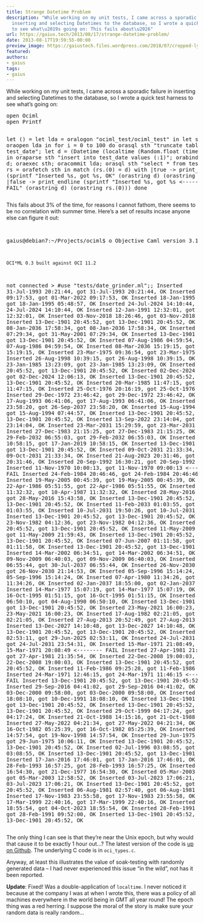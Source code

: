 ```yaml
---
title: Strange Datetime Problem
description: "While working on my unit tests, I came across a sporadic failure in
  inserting and selecting Datetimes to the database, so I wrote a quick test harness
  to see what\u2019s going on: This fails about\u2026"
url: https://gaius.tech/2013/08/17/strange-datetime-problem/
date: 2013-08-17T19:59:55-00:00
preview_image: https://gaiustech.files.wordpress.com/2018/07/cropped-lynx.jpg?w=180
featured:
authors:
- gaius
tags:
- gaius
---
```


<p>While working on my unit tests, I came across a sporadic failure in inserting and selecting Datetimes to the database, so I wrote a quick test harness to see what&rsquo;s going on:</p>
<pre class="brush: fsharp; title: ; notranslate">
open Ociml
open Printf

let () = 
  let lda =  oralogon &quot;ociml_test/ociml_test&quot; in
  let sth = oraopen lda in
  for i = 0 to 100 do
    orasql sth &quot;truncate table test_date&quot;;
    let d = (Datetime (localtime (Random.float (time() *. 2.)))) in
    oraparse sth &quot;insert into test_date values (:1)&quot;;
    orabind sth (Pos 1) d;
    oraexec sth;
    oracommit lda;
    orasql sth &quot;select * from test_date&quot;;
    let rs = orafetch sth in
    match (rs.(0) = d) with
    |true -&gt; print_endline (sprintf &quot;Inserted %s, got %s, OK&quot; (orastring d) (orastring rs.(0)))
    |false -&gt; print_endline (sprintf &quot;Inserted %s, got %s &lt;-------- FAIL&quot; (orastring d) (orastring rs.(0)))
  done
</pre>
<p>This fails about 3% of the time, for reasons I cannot fathom, there seems to be no correlation with summer time. Here&rsquo;s a set of results incase anyone else can figure it out:</p>
<pre class="brush: plain; collapse: true; gutter: false; light: false; title: Result of running the above script; toolbar: true; notranslate">

gaius@debian7:~/Projects/ociml$ o
        Objective Caml version 3.12.1

	OCI*ML 0.3 built against OCI 11.2

not connected &gt; #use &quot;tests/date_grinder.ml&quot;;;
Inserted 31-Jul-1993 20:21:44, got 31-Jul-1993 20:21:44, OK
Inserted 01-Mar-2022 09:17:53, got 01-Mar-2022 09:17:53, OK
Inserted 18-Jan-1995 05:48:57, got 18-Jan-1995 05:48:57, OK
Inserted 24-Jul-2024 14:10:44, got 24-Jul-2024 14:10:44, OK
Inserted 12-Jan-1991 12:32:01, got 12-Jan-1991 12:32:01, OK
Inserted 03-Nov-2018 18:26:46, got 03-Nov-2018 18:26:46, OK
Inserted 13-Dec-1901 20:45:52, got 13-Dec-1901 20:45:52, OK
Inserted 08-Jan-2036 17:58:34, got 08-Jan-2036 17:58:34, OK
Inserted 31-May-2001 07:29:34, got 31-May-2001 07:29:34, OK
Inserted 13-Dec-1901 20:45:52, got 13-Dec-1901 20:45:52, OK
Inserted 07-Aug-1986 04:59:54, got 07-Aug-1986 04:59:54, OK
Inserted 08-Mar-2036 15:19:15, got 08-Mar-2036 15:19:15, OK
Inserted 23-Mar-1975 09:36:54, got 23-Mar-1975 09:36:54, OK
Inserted 26-Aug-1998 10:39:15, got 26-Aug-1998 10:39:15, OK
Inserted 23-Jan-1985 13:23:09, got 23-Jan-1985 13:23:09, OK
Inserted 13-Dec-1901 20:45:52, got 13-Dec-1901 20:45:52, OK
Inserted 02-Dec-2024 12:06:13, got 02-Dec-2024 12:06:13, OK
Inserted 13-Dec-1901 20:45:52, got 13-Dec-1901 20:45:52, OK
Inserted 20-Mar-1985 11:47:15, got 20-Mar-1985 11:47:15, OK
Inserted 25-Oct-1976 20:16:19, got 25-Oct-1976 20:16:19, OK
Inserted 29-Dec-1972 23:46:42, got 29-Dec-1972 23:46:42, OK
Inserted 17-Aug-1993 06:41:06, got 17-Aug-1993 06:41:06, OK
Inserted 26-Sep-2037 23:58:20, got 26-Sep-2037 23:58:20, OK
Inserted 15-Aug-1994 07:44:57, got 15-Aug-1994 07:44:57, OK
Inserted 13-Dec-1901 20:45:52, got 13-Dec-1901 20:45:52, OK
Inserted 13-Sep-2022 23:14:04, got 13-Sep-2022 23:14:04, OK
Inserted 23-Mar-2031 15:29:59, got 23-Mar-2031 15:29:59, OK
Inserted 27-Dec-1983 21:15:25, got 27-Dec-1983 21:15:25, OK
Inserted 29-Feb-2032 06:55:03, got 29-Feb-2032 06:55:03, OK
Inserted 17-Jan-2019 10:58:15, got 17-Jan-2019 10:58:15, OK
Inserted 13-Dec-1901 20:45:52, got 13-Dec-1901 20:45:52, OK
Inserted 09-Oct-2031 21:33:34, got 09-Oct-2031 21:33:34, OK
Inserted 21-Aug-2023 20:31:46, got 21-Aug-2023 20:31:46, OK
Inserted 20-Sep-1992 16:30:21, got 20-Sep-1992 16:30:21, OK
Inserted 11-Nov-1970 10:00:13, got 11-Nov-1970 09:00:13 &lt;-------- FAIL
Inserted 24-Feb-1984 20:46:46, got 24-Feb-1984 20:46:46, OK
Inserted 19-May-2005 00:45:39, got 19-May-2005 00:45:39, OK
Inserted 22-Apr-1986 05:51:55, got 22-Apr-1986 05:51:55, OK
Inserted 10-Apr-1987 11:32:32, got 10-Apr-1987 11:32:32, OK
Inserted 28-May-2016 15:43:58, got 28-May-2016 15:43:58, OK
Inserted 13-Dec-1901 20:45:52, got 13-Dec-1901 20:45:52, OK
Inserted 11-Feb-2033 01:03:55, got 11-Feb-2033 01:03:55, OK
Inserted 10-Jul-2031 19:50:26, got 10-Jul-2031 19:50:26, OK
Inserted 13-Dec-1901 20:45:52, got 13-Dec-1901 20:45:52, OK
Inserted 23-Nov-1982 04:12:36, got 23-Nov-1982 04:12:36, OK
Inserted 13-Dec-1901 20:45:52, got 13-Dec-1901 20:45:52, OK
Inserted 11-May-2009 21:59:43, got 11-May-2009 21:59:43, OK
Inserted 13-Dec-1901 20:45:52, got 13-Dec-1901 20:45:52, OK
Inserted 07-Jun-2007 01:11:58, got 07-Jun-2007 01:11:58, OK
Inserted 13-Dec-1901 20:45:52, got 13-Dec-1901 20:45:52, OK
Inserted 14-Mar-2002 06:34:51, got 14-Mar-2002 06:34:51, OK
Inserted 09-Nov-2009 06:40:03, got 09-Nov-2009 06:40:03, OK
Inserted 30-Jul-2037 06:55:44, got 30-Jul-2037 06:55:44, OK
Inserted 26-Nov-2030 21:14:53, got 26-Nov-2030 21:14:53, OK
Inserted 05-Sep-1996 15:14:24, got 05-Sep-1996 15:14:24, OK
Inserted 07-Apr-1980 11:34:26, got 07-Apr-1980 11:34:26, OK
Inserted 02-Jan-2037 18:55:00, got 02-Jan-2037 18:55:00, OK
Inserted 14-Mar-1977 15:07:19, got 14-Mar-1977 15:07:19, OK
Inserted 16-Oct-1995 01:51:15, got 16-Oct-1995 01:51:15, OK
Inserted 04-Aug-1990 06:50:10, got 04-Aug-1990 06:50:10, OK
Inserted 13-Dec-1901 20:45:52, got 13-Dec-1901 20:45:52, OK
Inserted 23-May-2021 16:00:23, got 23-May-2021 16:00:23, OK
Inserted 17-Aug-1982 02:21:05, got 17-Aug-1982 02:21:05, OK
Inserted 27-Aug-2013 20:52:49, got 27-Aug-2013 20:52:49, OK
Inserted 13-Dec-2027 14:10:48, got 13-Dec-2027 14:10:48, OK
Inserted 13-Dec-1901 20:45:52, got 13-Dec-1901 20:45:52, OK
Inserted 29-Jun-2025 02:53:11, got 29-Jun-2025 02:53:11, OK
Inserted 24-Jul-2031 23:54:31, got 24-Jul-2031 23:54:31, OK
Inserted 15-Mar-1971 21:08:49, got 15-Mar-1971 20:08:49 &lt;-------- FAIL
Inserted 27-Apr-1981 21:35:54, got 27-Apr-1981 21:35:54, OK
Inserted 22-Dec-2008 19:00:03, got 22-Dec-2008 19:00:03, OK
Inserted 13-Dec-1901 20:45:52, got 13-Dec-1901 20:45:52, OK
Inserted 11-Feb-1986 09:25:28, got 11-Feb-1986 09:25:28, OK
Inserted 24-Mar-1971 12:46:15, got 24-Mar-1971 11:46:15 &lt;-------- FAIL
Inserted 13-Dec-1901 20:45:52, got 13-Dec-1901 20:45:52, OK
Inserted 29-Sep-2016 04:41:02, got 29-Sep-2016 04:41:02, OK
Inserted 03-Dec-2000 09:58:00, got 03-Dec-2000 09:58:00, OK
Inserted 10-Dec-1991 18:08:10, got 10-Dec-1991 18:08:10, OK
Inserted 13-Dec-1901 20:45:52, got 13-Dec-1901 20:45:52, OK
Inserted 13-Dec-1901 20:45:52, got 13-Dec-1901 20:45:52, OK
Inserted 29-Oct-1999 04:17:24, got 29-Oct-1999 04:17:24, OK
Inserted 21-Oct-1988 14:15:16, got 21-Oct-1988 14:15:16, OK
Inserted 27-May-2022 04:21:34, got 27-May-2022 04:21:34, OK
Inserted 16-Oct-1982 05:25:39, got 16-Oct-1982 05:25:39, OK
Inserted 19-Nov-1998 14:57:54, got 19-Nov-1998 14:57:54, OK
Inserted 29-Jun-1975 10:06:11, got 29-Jun-1975 10:06:11, OK
Inserted 13-Dec-1901 20:45:52, got 13-Dec-1901 20:45:52, OK
Inserted 02-Jul-1996 03:08:55, got 02-Jul-1996 03:08:55, OK
Inserted 13-Dec-1901 20:45:52, got 13-Dec-1901 20:45:52, OK
Inserted 17-Jan-2016 17:46:01, got 17-Jan-2016 17:46:01, OK
Inserted 28-Feb-1993 16:57:25, got 28-Feb-1993 16:57:25, OK
Inserted 21-Dec-1977 16:54:30, got 21-Dec-1977 16:54:30, OK
Inserted 05-Mar-2003 12:58:52, got 05-Mar-2003 12:58:52, OK
Inserted 03-Jul-2023 17:06:21, got 03-Jul-2023 17:06:21, OK
Inserted 13-Dec-1901 20:45:52, got 13-Dec-1901 20:45:52, OK
Inserted 06-Aug-1981 02:57:40, got 06-Aug-1981 02:57:40, OK
Inserted 17-Nov-1983 23:55:58, got 17-Nov-1983 23:55:58, OK
Inserted 17-Mar-1999 22:40:16, got 17-Mar-1999 22:40:16, OK
Inserted 04-Oct-2023 18:55:54, got 04-Oct-2023 18:55:54, OK
Inserted 28-Feb-1991 09:52:00, got 28-Feb-1991 09:52:00, OK
Inserted 13-Dec-1901 20:45:52, got 13-Dec-1901 20:45:52, OK
</pre>
<p>The only thing I can see is that they&rsquo;re near the Unix epoch, but why would that cause it to be exactly 1 hour out&hellip;? The latest version of the code is <a href="https://github.com/gaiustech/ociml">up on Github</a>. The underlying C code is in <code>oci_types.c</code>.</p>
<p>Anyway, at least this illustrates the value of soak-testing with randomly generated data &ndash; I had never experienced this issue &ldquo;in the wild&rdquo;, not has it been reported. </p>
<p><strong>Update</strong>: Fixed! Was a double-application of <code>localtime</code>. I never noticed it because at the company I was at when I wrote this, there was a policy of all machines everywhere in the world being in GMT all year round! The epoch thing was a red herring. I suppose the moral of the story is make sure your random data is really random&hellip;</p>

